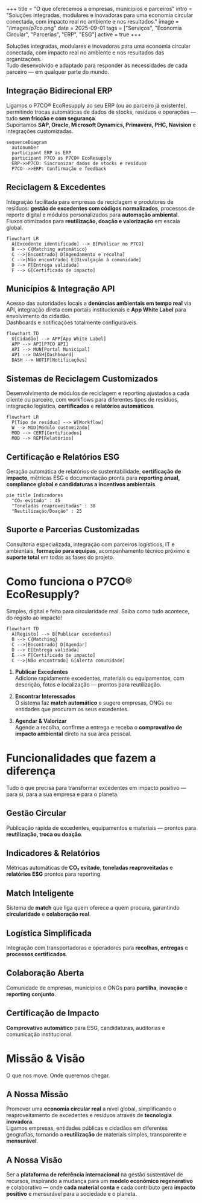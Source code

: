 +++
title = "O que oferecemos a empresas, municípios e parceiros"
intro = "Soluções integradas, modulares e inovadoras para uma economia circular conectada, com impacto real no ambiente e nos resultados."
image = "/images/p7co.png"
date = 2025-09-01
tags = ["Serviços", "Economia Circular", "Parcerias", "ERP", "ESG"]
active = true
+++

Soluções integradas, modulares e inovadoras para uma economia circular conectada, com impacto real no ambiente e nos resultados das organizações.  
Tudo desenvolvido e adaptado para responder às necessidades de cada parceiro — em qualquer parte do mundo.

## Integração Bidirecional ERP
Ligamos o P7CO® EcoResupply ao seu ERP (ou ao parceiro já existente), permitindo trocas automáticas de dados de stocks, resíduos e operações — tudo **sem fricção e com segurança**.  
Suportamos **SAP, Oracle, Microsoft Dynamics, Primavera, PHC, Navision** e integrações customizadas.

```mermaid
sequenceDiagram
  autonumber
  participant ERP as ERP
  participant P7CO as P7CO® EcoResupply
  ERP->>P7CO: Sincronizar dados de stocks e resíduos
  P7CO-->>ERP: Confirmação e feedback
```

## Reciclagem & Excedentes
Integração facilitada para empresas de reciclagem e produtores de resíduos: **gestão de excedentes com códigos normalizados**, processos de reporte digital e módulos personalizados para **automação ambiental**.  
Fluxos otimizados para **reutilização, doação e valorização** em escala global.

```mermaid
flowchart LR
  A[Excedente identificado] --> B[Publicar no P7CO]
  B --> C{Matching automático}
  C -->|Encontrado| D[Agendamento e recolha]
  C -->|Não encontrado| E[Divulgação à comunidade]
  D --> F[Entrega validada]
  F --> G[Certificado de impacto]
```

## Municípios & Integração API
Acesso das autoridades locais a **denúncias ambientais em tempo real** via API, integração direta com portais institucionais e **App White Label** para envolvimento do cidadão.  
Dashboards e notificações totalmente configuráveis.

```mermaid
flowchart TD
  U[Cidadão] --> APP[App White Label]
  APP --> API[P7CO API]
  API --> MUN[Portal Municipal]
  API --> DASH[Dashboard]
  DASH --> NOTIF[Notificações]
```

## Sistemas de Reciclagem Customizados
Desenvolvimento de módulos de reciclagem e reporting ajustados a cada cliente ou parceiro, com workflows para diferentes tipos de resíduos, integração logística, **certificados** e **relatórios automáticos**.

```mermaid
flowchart LR
  P[Tipo de resíduo] --> W[Workflow]
  W --> MOD[Módulo customizado]
  MOD --> CERT[Certificados]
  MOD --> REP[Relatórios]
```

## Certificação e Relatórios ESG
Geração automática de relatórios de sustentabilidade, **certificação de impacto**, métricas ESG e documentação pronta para **reporting anual, compliance global e candidaturas a incentivos ambientais**.

```mermaid
pie title Indicadores
  "CO₂ evitado" : 45
  "Toneladas reaproveitadas" : 30
  "Reutilização/Doação" : 25
```

## Suporte e Parcerias Customizadas
Consultoria especializada, integração com parceiros logísticos, IT e ambientais, **formação para equipas**, acompanhamento técnico próximo e **suporte total** em todas as fases do projeto.

# Como funciona o P7CO® EcoResupply?
Simples, digital e feito para circularidade real. Saiba como tudo acontece, do registo ao impacto!

```mermaid
flowchart TD
  A[Registo] --> B[Publicar excedentes]
  B --> C{Matching}
  C -->|Encontrado| D[Agendar]
  D --> E[Entrega validada]
  E --> F[Certificado de impacto]
  C -->|Não encontrado| G[Alerta comunidade]
```

1. **Publicar Excedentes**  
   Adicione rapidamente excedentes, materiais ou equipamentos, com descrição, fotos e localização — prontos para reutilização.

2. **Encontrar Interessados**  
   O sistema faz **match automático** e sugere empresas, ONGs ou entidades que procuram os seus excedentes.

3. **Agendar & Valorizar**  
   Agende a recolha, confirme a entrega e receba o **comprovativo de impacto ambiental** direto na sua área pessoal.

# Funcionalidades que fazem a diferença
Tudo o que precisa para transformar excedentes em impacto positivo — para si, para a sua empresa e para o planeta.

## Gestão Circular
Publicação rápida de excedentes, equipamentos e materiais — prontos para **reutilização, troca ou doação**.

## Indicadores & Relatórios
Métricas automáticas de **CO₂ evitado**, **toneladas reaproveitadas** e **relatórios ESG** prontos para reporting.

## Match Inteligente
Sistema de **match** que liga quem oferece a quem procura, garantindo **circularidade** e **colaboração real**.

## Logística Simplificada
Integração com transportadoras e operadores para **recolhas, entregas** e **processos certificados**.

## Colaboração Aberta
Comunidade de empresas, municípios e ONGs para **partilha**, **inovação** e **reporting conjunto**.

## Certificação de Impacto
**Comprovativo automático** para ESG, candidaturas, auditorias e comunicação institucional.

# Missão & Visão
O que nos move. Onde queremos chegar.

## A Nossa Missão
Promover uma **economia circular real** a nível global, simplificando o reaproveitamento de excedentes e resíduos através de **tecnologia inovadora**.  
Ligamos empresas, entidades públicas e cidadãos em diferentes geografias, tornando a **reutilização** de materiais simples, transparente e **mensurável**.

## A Nossa Visão
Ser a **plataforma de referência internacional** na gestão sustentável de recursos, inspirando a mudança para um **modelo económico regenerativo** e colaborativo — onde **cada material conta** e cada contributo gera **impacto positivo** e mensurável para a sociedade e o planeta.
